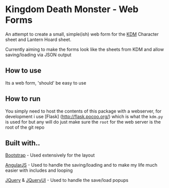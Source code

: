 # Kingdom Death Monster - Web Forms
An attempt to create a small, simple(ish) web form for the [KDM](http://kingdomdeath.com/) Character sheet and Lantern Hoard sheet. 

Currently aiming to make the forms look like the sheets from KDM and allow saving/loading via JSON output

## How to use
Its a web form, 'should' be easy to use

## How to run
You simply need to host the contents of this package with a webserver, for development i use 
[Flask] (http://flask.pocoo.org/) which is what the `kdm.py` is used for but any will do just
make sure the `root` for the web server is the root of the git repo

## Built with..
[Bootstrap](http://getbootstrap.com/) - Used extensively for the layout

[AngularJS](https://angularjs.org/) - Used to handle the saving/loading and to make my life much easier with includes and looping

[JQuery](https://jquery.com/) & [JQueryUI](https://jqueryui.com/) - Used to handle the save/load popups
